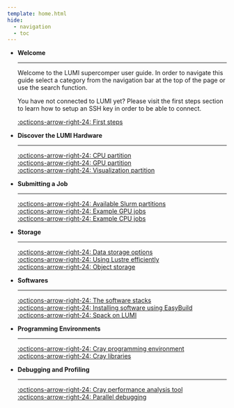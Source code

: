 ```yaml
---
template: home.html
hide:
  - navigation
  - toc
---
```


<div class="card" markdown>

- **Welcome**

    ---

    Welcome to the LUMI supercomper user guide. In order to navigate this guide
    select a category from the navigation bar at the top of the page or use 
    the search function.

    You have not connected to LUMI yet? Please visit the first steps section to
    learn how to setup an SSH key in order to be able to connect.

    [:octicons-arrow-right-24: First steps](firststeps/getstarted.md)

</div>

<div class="grid cards" markdown>

-   **Discover the LUMI Hardware**

    ---

    [:octicons-arrow-right-24: CPU partition](hardware/compute/lumig.md)<br>
    [:octicons-arrow-right-24: GPU partition](hardware/compute/lumic.md)<br>
    [:octicons-arrow-right-24: Visualization partition](hardware/compute/lumid.md)

-   **Submitting a Job**

    ---

    [:octicons-arrow-right-24: Available Slurm partitions](runjobs/scheduled-jobs/partitions.md)<br>
    [:octicons-arrow-right-24: Example GPU jobs](runjobs/scheduled-jobs/lumig-job.md)<br>
    [:octicons-arrow-right-24: Example CPU jobs](runjobs/scheduled-jobs/lumic-job.md)

-   **Storage**

    ---

    [:octicons-arrow-right-24: Data storage options](runjobs/lumi_env/storing-data.md)<br>
    [:octicons-arrow-right-24: Using Lustre efficiently](hardware/storage/lumip.md)<br>
    [:octicons-arrow-right-24: Object storage](#)

-   **Softwares**

    ---

    [:octicons-arrow-right-24: The software stacks](#)<br>
    [:octicons-arrow-right-24: Installing software using EasyBuild](#)<br>
    [:octicons-arrow-right-24: Spack on LUMI](#)

-   **Programming Environments**

    ---

    [:octicons-arrow-right-24: Cray programming environment](development/compiling/prgenv.md)<br>
    [:octicons-arrow-right-24: Cray libraries](development/libraries/cray-libraries.md)<br>

-   **Debugging and Profiling**

    ---

    [:octicons-arrow-right-24: Cray performance analysis tool](http://127.0.0.1:8000/development/profiling/perftools.md)<br>
    [:octicons-arrow-right-24: Parallel debugging](development/debugging/gdb4hpc.md)

</div>
